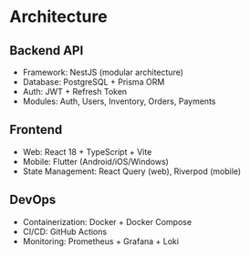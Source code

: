 ﻿# Architecture

## Backend API
- Framework: NestJS (modular architecture)
- Database: PostgreSQL + Prisma ORM
- Auth: JWT + Refresh Token
- Modules: Auth, Users, Inventory, Orders, Payments

## Frontend
- Web: React 18 + TypeScript + Vite
- Mobile: Flutter (Android/iOS/Windows)
- State Management: React Query (web), Riverpod (mobile)

## DevOps
- Containerization: Docker + Docker Compose
- CI/CD: GitHub Actions
- Monitoring: Prometheus + Grafana + Loki
